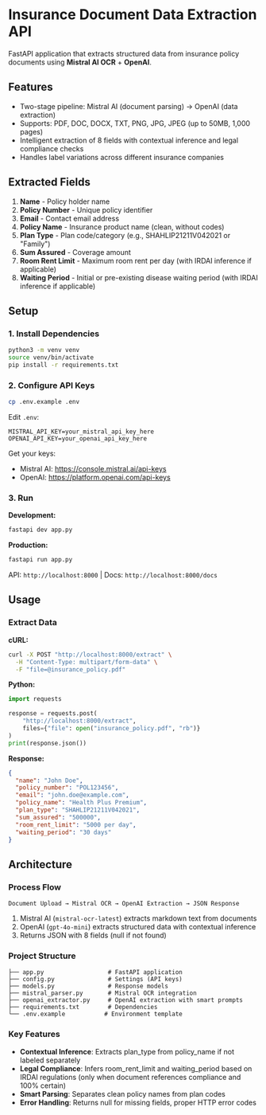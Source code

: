 # Insurance Document Data Extraction API

FastAPI application that extracts structured data from insurance policy documents using **Mistral AI OCR** + **OpenAI**.

## Features

- Two-stage pipeline: Mistral AI (document parsing) → OpenAI (data extraction)
- Supports: PDF, DOC, DOCX, TXT, PNG, JPG, JPEG (up to 50MB, 1,000 pages)
- Intelligent extraction of 8 fields with contextual inference and legal compliance checks
- Handles label variations across different insurance companies

## Extracted Fields

1. **Name** - Policy holder name
2. **Policy Number** - Unique policy identifier
3. **Email** - Contact email address
4. **Policy Name** - Insurance product name (clean, without codes)
5. **Plan Type** - Plan code/category (e.g., SHAHLIP21211V042021 or "Family")
6. **Sum Assured** - Coverage amount
7. **Room Rent Limit** - Maximum room rent per day (with IRDAI inference if applicable)
8. **Waiting Period** - Initial or pre-existing disease waiting period (with IRDAI inference if applicable)

## Setup

### 1. Install Dependencies

```bash
python3 -m venv venv
source venv/bin/activate
pip install -r requirements.txt
```

### 2. Configure API Keys

```bash
cp .env.example .env
```

Edit `.env`:

```
MISTRAL_API_KEY=your_mistral_api_key_here
OPENAI_API_KEY=your_openai_api_key_here
```

Get your keys:

- Mistral AI: https://console.mistral.ai/api-keys
- OpenAI: https://platform.openai.com/api-keys

### 3. Run

**Development:**

```bash
fastapi dev app.py
```

**Production:**

```bash
fastapi run app.py
```

API: `http://localhost:8000` | Docs: `http://localhost:8000/docs`

## Usage

### Extract Data

**cURL:**

```bash
curl -X POST "http://localhost:8000/extract" \
  -H "Content-Type: multipart/form-data" \
  -F "file=@insurance_policy.pdf"
```

**Python:**

```python
import requests

response = requests.post(
    "http://localhost:8000/extract",
    files={"file": open("insurance_policy.pdf", "rb")}
)
print(response.json())
```

**Response:**

```json
{
  "name": "John Doe",
  "policy_number": "POL123456",
  "email": "john.doe@example.com",
  "policy_name": "Health Plus Premium",
  "plan_type": "SHAHLIP21211V042021",
  "sum_assured": "500000",
  "room_rent_limit": "5000 per day",
  "waiting_period": "30 days"
}
```

## Architecture

### Process Flow

```
Document Upload → Mistral OCR → OpenAI Extraction → JSON Response
```

1. Mistral AI (`mistral-ocr-latest`) extracts markdown text from documents
2. OpenAI (`gpt-4o-mini`) extracts structured data with contextual inference
3. Returns JSON with 8 fields (null if not found)

### Project Structure

```
├── app.py                  # FastAPI application
├── config.py               # Settings (API keys)
├── models.py               # Response models
├── mistral_parser.py       # Mistral OCR integration
├── openai_extractor.py     # OpenAI extraction with smart prompts
├── requirements.txt        # Dependencies
└── .env.example           # Environment template
```

### Key Features

- **Contextual Inference**: Extracts plan_type from policy_name if not labeled separately
- **Legal Compliance**: Infers room_rent_limit and waiting_period based on IRDAI regulations (only when document references compliance and 100% certain)
- **Smart Parsing**: Separates clean policy names from plan codes
- **Error Handling**: Returns null for missing fields, proper HTTP error codes
